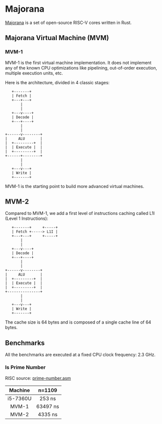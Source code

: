 # Majorana

[Majorana](https://en.wikipedia.org/wiki/Ettore_Majorana) is a set of open-source RISC-V cores written in Rust.

## Majorana Virtual Machine (MVM)

### MVM-1

MVM-1 is the first virtual machine implementation.
It does not implement any of the known CPU optimizations like pipelining, out-of-order execution, multiple execution units, etc.

Here is the architecture, divided in 4 classic stages:

```
   +-------+
   | Fetch |
   +---+---+
       |
       |
   +---v----+
   | Decode |
   +---+----+
       |
       |
+------v--------+
|     ALU       |
|  +---------+  |
|  | Execute |  |
|  +---------+  |
+------+--------+
       |
       |
   +---v---+
   | Write |
   +-------+
```

MVM-1 is the starting point to build more advanced virtual machines.

## MVM-2

Compared to MVM-1, we add a first level of instructions caching called L1I (Level 1 Instructions): 

```
   +-------+     +-----+
   | Fetch +-----> L1I |
   +---+---+     +-----+
       |
       |
   +---v----+
   | Decode |
   +---+----+
       |
       |
+------v--------+
|     ALU       |
|  +---------+  |
|  | Execute |  |
|  +---------+  |
+---------------+
       |
       |
   +---v---+
   | Write |
   +-------+

```

The cache size is 64 bytes and is composed of a single cache line of 64 bytes.

## Benchmarks

All the benchmarks are executed at a fixed CPU clock frequency: 2.3 GHz.

### Is Prime Number

RISC source: [prime-number.asm](res/risc/prime-number.asm)

|Machine|n=1109|
|:--------:|:-------------:|
|i5-7360U|253 ns|
|MVM-1|63497 ns|
|MVM-2|4335 ns|